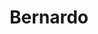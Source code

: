 ---
title: Bernardo
artigo: o
picture: /images/b/Bernardo.jpg
background: /images/fundos/poa.jpg
style: style-amarelo1
description: Significado do nome Bernardo
full-description: O próprio nome já revela seu poder. Bernardo, de origem germânica, significa força ou urso forte. Por isso, reflete pessoas dedicadas e trabalhadoras, prontas a ajudar aos outros. Fofo, não? Quem tem um Bernardo, certamente tem um companheirinho para todas as horas ao seu lado.
---